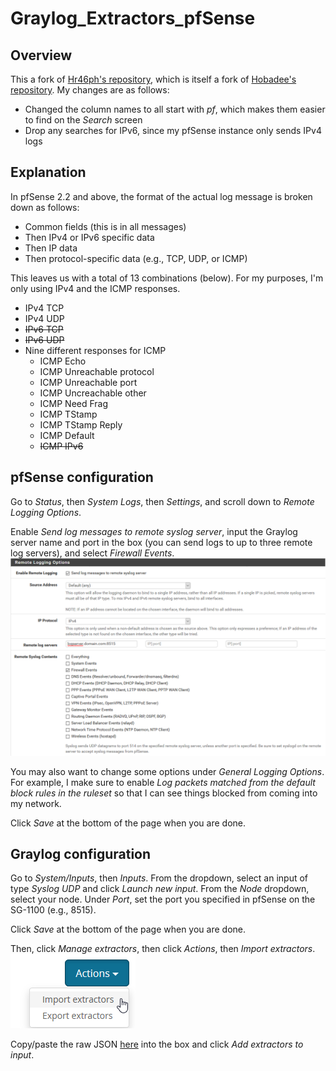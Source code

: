 # Graylog_Extractors_pfSense

## Overview
This a fork of [Hr46ph's repository](https://github.com/Hr46ph/Graylog_Extractors_pfSense_2.4.4), which is itself a fork of [Hobadee's repository](https://github.com/Hobadee/Graylog_Extractors_pfSense). My changes are as follows:
* Changed the column names to all start with *pf*, which makes them easier to find on the *Search* screen
* Drop any searches for IPv6, since my pfSense instance only sends IPv4 logs

## Explanation
In pfSense 2.2 and above, the format of the actual log message is broken down as follows:
* Common fields (this is in all messages)
* Then IPv4 or IPv6 specific data
* Then IP data
* Then protocol-specific data (e.g., TCP, UDP, or ICMP)

This leaves us with a total of 13 combinations (below). For my purposes, I'm only using IPv4 and the ICMP responses.
* IPv4 TCP
* IPv4 UDP
* ~~IPv6 TCP~~
* ~~IPv6 UDP~~
* Nine different responses for ICMP
  * ICMP Echo
  * ICMP Unreachable protocol
  * ICMP Unreachable port
  * ICMP Uncreachable other
  * ICMP Need Frag
  * ICMP TStamp
  * ICMP TStamp Reply
  * ICMP Default
  * ~~ICMP IPv6~~


## pfSense configuration
Go to *Status*, then *System Logs*, then *Settings*, and scroll down to *Remote Logging Options*.

Enable *Send log messages to remote syslog server*, input the Graylog server name and port in the box (you can send logs to up to three remote log servers), and select *Firewall Events*.  
![dashboard](img/20190701_001.png)

You may also want to change some options under *General Logging Options*. For example, I make sure to enable *Log packets matched from the default block rules in the ruleset* so that I can see things blocked from coming into my network.

Click *Save* at the bottom of the page when you are done.

## Graylog configuration
Go to *System/Inputs*, then *Inputs*. From the dropdown, select an input of type *Syslog UDP* and click *Launch new input*. From the *Node* dropdown, select your node. Under *Port*, set the port you specified in pfSense on the SG-1100 (e.g., 8515). 

Click *Save* at the bottom of the page when you are done.

Then, click *Manage extractors*, then click *Actions*, then *Import extractors*.  
![dashboard](img/20190701_002.png)

Copy/paste the raw JSON [here](https://raw.githubusercontent.com/loganmarchione/Graylog_Extractors_pfSense/master/pfSense%20Extractors.json) into the box and click *Add extractors to input*.

